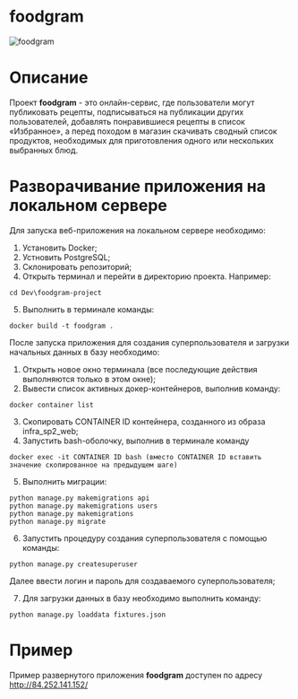 # foodgram
![foodgram](https://github.com/OneMoreZanuda/foodgram-project/actions/workflows/main.yml/badge.svg)

# Описание
Проект **foodgram** - это онлайн-сервис, где пользователи могут публиковать рецепты, подписываться на публикации других пользователей, добавлять понравившиеся рецепты в список «Избранное», а перед походом в магазин скачивать сводный список продуктов, необходимых для приготовления одного или нескольких выбранных блюд.

# Разворачивание приложения на локальном сервере 
 
Для запуска веб-приложения на локальном сервере необходимо: 
1) Установить Docker;
2) Устновить PostgreSQL;
3) Склонировать репозиторий; 
4) Открыть терминал и перейти в директорию проекта. Например: 
``` 
cd Dev\foodgram-project
``` 
5) Выполнить в терминале команды:
```
docker build -t foodgram .
``` 
 
После запуска приложения для создания суперпользователя и загрузки начальных данных в базу необходимо: 
1) Открыть новое окно терминала (все последующие действия выполняются только в этом окне); 
2) Вывести список активных докер-контейнеров, выполнив команду: 
``` 
docker container list 
``` 
3) Скопировать CONTAINER ID контейнера, созданного из образа infra_sp2_web; 
4) Запустить bash-оболочку, выполнив в терминале команду 
``` 
docker exec -it CONTAINER ID bash (вместо CONTAINER ID вставить значение скопированное на предыдущем шаге) 
``` 
5) Выполнить миграции: 
``` 
python manage.py makemigrations api 
python manage.py makemigrations users 
python manage.py makemigrations 
python manage.py migrate 
``` 
6) Запустить процедуру создания суперпользователя с помощью команды: 
``` 
python manage.py createsuperuser 
``` 
   Далее ввести логин и пароль для создаваемого суперпользователя; 
 
7) Для загрузки данных в базу необходимо выполнить команду: 
``` 
python manage.py loaddata fixtures.json 
``` 

# Пример
Пример развернутого приложения **foodgram** доступен по адресу http://84.252.141.152/

